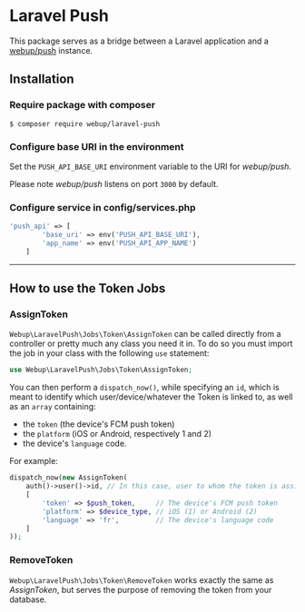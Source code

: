 # Laravel Push

This package serves as a bridge between a Laravel application and a [webup/push](https://github.com/matthmart/push) instance.


## Installation 

### Require package with composer

```
$ composer require webup/laravel-push
```

### Configure base URI in the environment

Set the `PUSH_API_BASE_URI` environment variable to the URI for _webup/push_.

Please note _webup/push_ listens on port `3000` by default.

### Configure service in config/services.php

```php
'push_api' => [
        'base_uri' => env('PUSH_API_BASE_URI'),
        'app_name' => env('PUSH_API_APP_NAME')
    ]
```

---

## How to use the Token Jobs

### AssignToken

`Webup\LaravelPush\Jobs\Token\AssignToken` can be called directly from a controller or pretty much any class you need it in.
To do so you must import the job in your class with the following `use` statement:

```php
use Webup\LaravelPush\Jobs\Token\AssignToken;
```

You can then perform a `dispatch_now()`, while specifying an `id`, which is meant to identify which user/device/whatever the Token is linked to, as well as an `array` containing:

- the `token` (the device's FCM push token)
- the `platform` (iOS or Android, respectively 1 and 2) 
- the device's `language` code.

For example: 

```php
dispatch_now(new AssignToken(
    auth()->user()->id, // In this case, user to whom the token is assigned
    [
        'token' => $push_token,     // The device's FCM push token
        'platform' => $device_type, // iOS (1) or Android (2)
        'language' => 'fr',         // The device's language code
    ]
));
```

### RemoveToken

`Webup\LaravelPush\Jobs\Token\RemoveToken` works exactly the same as _AssignToken_, but serves the purpose of removing the token from your database.